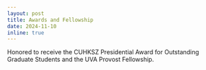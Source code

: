 ```yaml
---
layout: post
title: Awards and Fellowship
date: 2024-11-10
inline: true
---
```

Honored to receive the CUHKSZ Presidential Award for Outstanding Graduate Students and the UVA Provost Fellowship.
